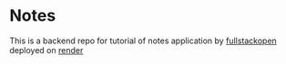 # Notes 

This is a backend repo for tutorial of notes application by [fullstackopen](https://fulstackopen.com/en) deployed on [render](https://render.com)